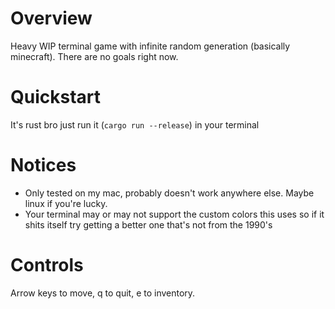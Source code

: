 # Overview
Heavy WIP terminal game with infinite random generation (basically minecraft). There are no goals right now.

# Quickstart
It's rust bro just run it (```cargo run --release```) in your terminal

# Notices
- Only tested on my mac, probably doesn't work anywhere else. Maybe linux if you're lucky.
- Your terminal may or may not support the custom colors this uses so if it shits itself try getting a better one that's not from the 1990's

# Controls
Arrow keys to move, q to quit, e to inventory.
